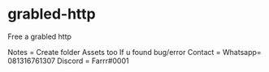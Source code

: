 # grabled-http
Free a grabled http

Notes = Create folder Assets too
If u found bug/error
Contact =
Whatsapp= 081316761307
Discord = Farrr#0001
